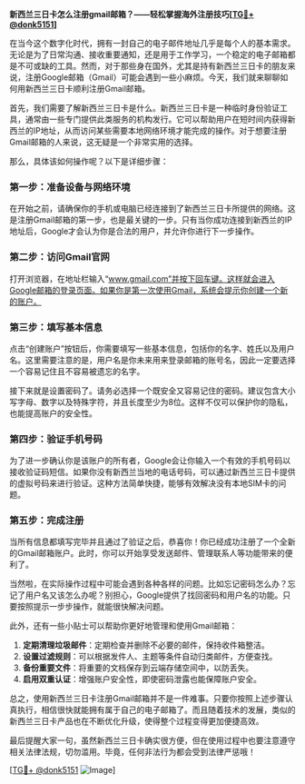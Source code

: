 **新西兰三日卡怎么注册gmail邮箱？——轻松掌握海外注册技巧[[TG💪+ @donk5151](https://t.me/s/donk5151)]**

在当今这个数字化时代，拥有一封自己的电子邮件地址几乎是每个人的基本需求。无论是为了日常沟通、接收重要通知，还是用于工作学习，一个稳定的电子邮箱都是不可或缺的工具。然而，对于那些身在国外，尤其是持有新西兰三日卡的朋友来说，注册Google邮箱（Gmail）可能会遇到一些小麻烦。今天，我们就来聊聊如何用新西兰三日卡顺利注册Gmail邮箱。

首先，我们需要了解新西兰三日卡是什么。新西兰三日卡是一种临时身份验证工具，通常由一些专门提供此类服务的机构发行。它可以帮助用户在短时间内获得新西兰的IP地址，从而访问某些需要本地网络环境才能完成的操作。对于想要注册Gmail邮箱的人来说，这无疑是一个非常实用的选择。

那么，具体该如何操作呢？以下是详细步骤：

### 第一步：准备设备与网络环境

在开始之前，请确保你的手机或电脑已经连接到了新西兰三日卡所提供的网络。这是注册Gmail邮箱的第一步，也是最关键的一步。只有当你成功连接到新西兰的IP地址后，Google才会认为你是合法的用户，并允许你进行下一步操作。

### 第二步：访问Gmail官网

打开浏览器，在地址栏输入“www.gmail.com”并按下回车键。这样就会进入Google邮箱的登录页面。如果你是第一次使用Gmail，系统会提示你创建一个新的账户。

### 第三步：填写基本信息

点击“创建账户”按钮后，你需要填写一些基本信息，包括你的名字、姓氏以及用户名。这里需要注意的是，用户名是你未来用来登录邮箱的账号名，因此一定要选择一个容易记住且不容易被遗忘的名字。

接下来就是设置密码了。请务必选择一个既安全又容易记住的密码。建议包含大小写字母、数字以及特殊字符，并且长度至少为8位。这样不仅可以保护你的隐私，也能提高账户的安全性。

### 第四步：验证手机号码

为了进一步确认你是该账户的所有者，Google会让你输入一个有效的手机号码以接收验证码短信。如果你没有新西兰当地的电话号码，可以通过新西兰三日卡提供的虚拟号码来进行验证。这种方法简单快捷，能够有效解决没有本地SIM卡的问题。

### 第五步：完成注册

当所有信息都填写完毕并且通过了验证之后，恭喜你！你已经成功注册了一个全新的Gmail邮箱账户。此时，你可以开始享受发送邮件、管理联系人等功能带来的便利了。

当然啦，在实际操作过程中可能会遇到各种各样的问题。比如忘记密码怎么办？忘记了用户名又该怎么办呢？别担心，Google提供了找回密码和用户名的功能。只要按照提示一步步操作，就能很快解决问题。

此外，还有一些小贴士可以帮助你更好地管理和使用Gmail邮箱：

1. **定期清理垃圾邮件**：定期检查并删除不必要的邮件，保持收件箱整洁。
2. **设置过滤规则**：可以根据发件人、主题等条件自动归类邮件，方便查找。
3. **备份重要文件**：将重要的文档保存到云端存储空间中，以防丢失。
4. **启用双重认证**：增强账户安全性，即使密码泄露也能保障账户安全。

总之，使用新西兰三日卡注册Gmail邮箱并不是一件难事。只要你按照上述步骤认真执行，相信很快就能拥有属于自己的电子邮箱了。而且随着技术的发展，类似的新西兰三日卡产品也在不断优化升级，使得整个过程变得更加便捷高效。

最后提醒大家一句，虽然新西兰三日卡确实很方便，但在使用过程中也要注意遵守相关法律法规，切勿滥用。毕竟，任何非法行为都会受到法律严惩哦！

[[TG💪+ @donk5151](https://t.me/s/donk5151) ![Image](https://i.postimg.cc/rwNCRYN7/Snipaste-2025-04-30-17-27-05.png)]